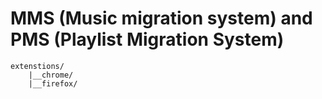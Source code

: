# MMS (Music migration system) and PMS (Playlist Migration System)

```
extenstions/
    |__chrome/
    |__firefox/
```